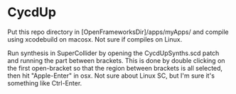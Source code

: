 # CycdUp

Put this repo directory in [OpenFrameworksDir]/apps/myApps/ and compile using xcodebuild on macosx. Not sure if compiles on Linux.

Run synthesis in SuperCollider by opening the CycdUpSynths.scd patch and running the part between brackets. This is done by double clicking on the first open-bracket so that the region between brackets is all selected, then hit "Apple-Enter" in osx. Not sure about Linux SC, but I'm sure it's something like Ctrl-Enter.
